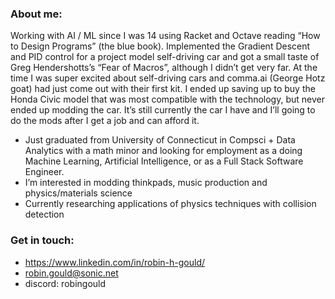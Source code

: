 ### About me:
Working with AI / ML since I was 14 using Racket and Octave reading “How to Design Programs” (the blue book). Implemented the Gradient Descent and PID control for a project model self-driving car and got a small taste of Greg Hendershotts’s “Fear of Macros”, although I didn’t get very far. At the time I was super excited about self-driving cars and comma.ai (George Hotz goat) had just come out with their first kit. I ended up saving up to buy the Honda Civic model that was most compatible with the technology, but never ended up modding the car. It’s still currently the car I have and I’ll going to do the mods after I get a job and can afford it. 

- Just graduated from University of Connecticut in Compsci + Data Analytics with a math minor and looking for employment as a doing Machine Learning, Artificial Intelligence, or as a Full Stack Software Engineer. 
- I’m interested in modding thinkpads, music production and physics/materials science
- Currently researching applications of physics techniques with collision detection
 
### Get in touch: 
  - https://www.linkedin.com/in/robin-h-gould/
  - robin.gould@sonic.net
  - discord: robingould

<!--
**robingould/robingould** is a ✨ _special_ ✨ repository because its `README.md` (this file) appears on your GitHub profile.


I’m currently learning ...
- 👯 I’m looking to collaborate on ...
- 🤔 I’m looking for help with ...
- 💬 Ask me about ...
- 📫 How to reach me: ...
- 😄 Pronouns: ...
- ⚡ Fun fact: ...
-->
